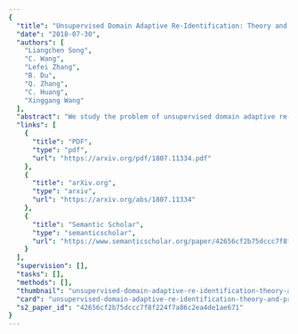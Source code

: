 ```yaml
---
{
  "title": "Unsupervised Domain Adaptive Re-Identification: Theory and Practice",
  "date": "2018-07-30",
  "authors": [
    "Liangchen Song",
    "C. Wang",
    "Lefei Zhang",
    "B. Du",
    "Q. Zhang",
    "C. Huang",
    "Xinggang Wang"
  ],
  "abstract": "We study the problem of unsupervised domain adaptive re-identification (re-ID) which is an active topic in computer vision but lacks a theoretical foundation. We first extend existing unsupervised domain adaptive classification theories to re-ID tasks. Concretely, we introduce some assumptions on the extracted feature space and then derive several loss functions guided by these assumptions. To optimize them, a novel self-training scheme for unsupervised domain adaptive re-ID tasks is proposed. It iteratively makes guesses for unlabeled target data based on an encoder and trains the encoder based on the guessed labels. Extensive experiments on unsupervised domain adaptive person re-ID and vehicle re-ID tasks with comparisons to the state-of-the-arts confirm the effectiveness of the proposed theories and self-training framework. Our code is available at \\url{this https URL}.",
  "links": [
    {
      "title": "PDF",
      "type": "pdf",
      "url": "https://arxiv.org/pdf/1807.11334.pdf"
    },
    {
      "title": "arXiv.org",
      "type": "arxiv",
      "url": "https://arxiv.org/abs/1807.11334"
    },
    {
      "title": "Semantic Scholar",
      "type": "semanticscholar",
      "url": "https://www.semanticscholar.org/paper/42656cf2b75dccc7f8f224f7a86c2ea4de1ae671"
    }
  ],
  "supervision": [],
  "tasks": [],
  "methods": [],
  "thumbnail": "unsupervised-domain-adaptive-re-identification-theory-and-practice-thumb.jpg",
  "card": "unsupervised-domain-adaptive-re-identification-theory-and-practice-card.jpg",
  "s2_paper_id": "42656cf2b75dccc7f8f224f7a86c2ea4de1ae671"
}
---
```


